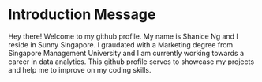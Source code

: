 # Introduction Message
Hey there! Welcome to my github profile. My name is Shanice Ng and I reside in Sunny Singapore. I graudated with a Marketing degree from Singapore Management University and I am currently working towards a career in data analytics. This github profile serves to showcase my projects and help me to improve on my coding skills.

